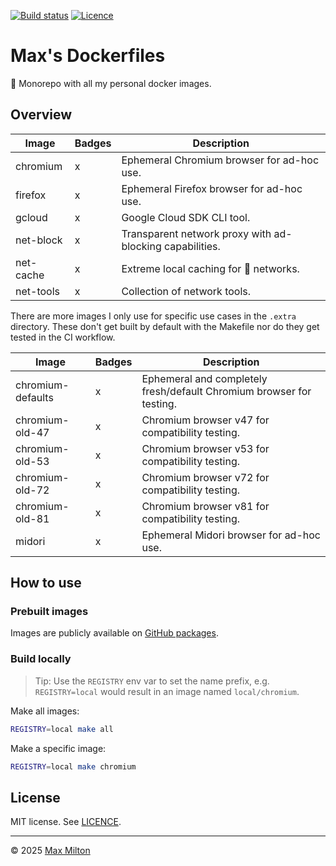 [![Build status](https://img.shields.io/github/actions/workflow/status/MaxMilton/dockerfiles/ci.yml?branch=master)](https://github.com/MaxMilton/dockerfiles/actions)
[![Licence](https://img.shields.io/github/license/MaxMilton/dockerfiles.svg)](https://github.com/MaxMilton/dockerfiles/blob/master/LICENSE)

# Max's Dockerfiles

🐋 Monorepo with all my personal docker images.

## Overview

<!-- prettier-ignore -->
| Image | Badges | Description |
| --- | --- | --- |
| chromium | x | Ephemeral Chromium browser for ad-hoc use. |
| firefox | x | Ephemeral Firefox browser for ad-hoc use. |
| gcloud | x | Google Cloud SDK CLI tool. |
| net-block | x | Transparent network proxy with ad-blocking capabilities. |
| net-cache | x | Extreme local caching for 💩 networks. |
| net-tools | x | Collection of network tools. |

There are more images I only use for specific use cases in the `.extra` directory. These don't get built by default with the Makefile nor do they get tested in the CI workflow.

<!-- prettier-ignore -->
| Image | Badges | Description |
| --- | --- | --- |
| chromium-defaults | x | Ephemeral and completely fresh/default Chromium browser for testing. |
| chromium-old-47 | x | Chromium browser v47 for compatibility testing. |
| chromium-old-53 | x | Chromium browser v53 for compatibility testing. |
| chromium-old-72 | x | Chromium browser v72 for compatibility testing. |
| chromium-old-81 | x | Chromium browser v81 for compatibility testing. |
| midori | x | Ephemeral Midori browser for ad-hoc use. |

## How to use

### Prebuilt images

Images are publicly available on [GitHub packages](https://github.com/MaxMilton?tab=packages).

### Build locally

> Tip: Use the `REGISTRY` env var to set the name prefix, e.g. `REGISTRY=local` would result in an image named `local/chromium`.

Make all images:

```sh
REGISTRY=local make all
```

Make a specific image:

```sh
REGISTRY=local make chromium
```

## License

MIT license. See [LICENCE](./LICENCE).

---

© 2025 [Max Milton](https://maxmilton.com)
